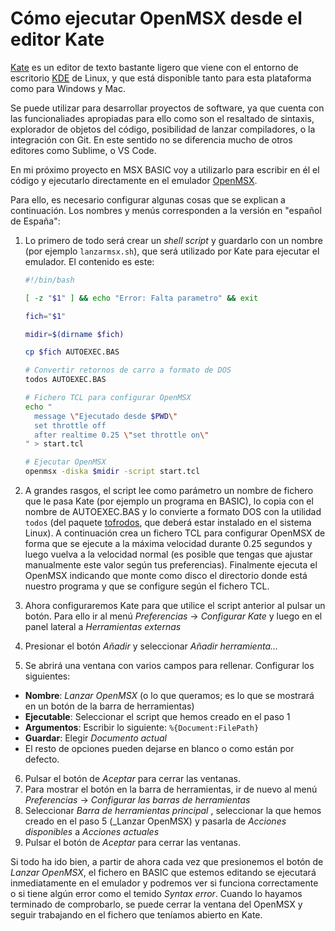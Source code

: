 Cómo ejecutar OpenMSX desde el editor Kate
==========================================

[Kate](https://kate-editor.org) es un editor de texto bastante ligero que viene con el entorno de escritorio [KDE](https://kde.org) de Linux, y que está disponible tanto para esta plataforma como para Windows y Mac.

Se puede utilizar para desarrollar proyectos de software, ya que cuenta con las funcionaliades apropiadas para ello como son el resaltado de sintaxis, explorador de objetos del código, posibilidad de lanzar compiladores, o la integración con Git. En este sentido no se diferencia mucho de otros editores como Sublime, o VS Code.

En mi próximo proyecto en MSX BASIC voy a utilizarlo para escribir en él el código y ejecutarlo directamente en el emulador [OpenMSX](https://openmsx.org).

Para ello, es necesario configurar algunas cosas que se explican a continuación. Los nombres y menús corresponden a la versión en "español de España":
1. Lo primero de todo será crear un _shell script_ y guardarlo con un nombre (por ejemplo `lanzarmsx.sh`), que será utilizado por Kate para ejecutar el emulador. El contenido es este:
   ```bash
   #!/bin/bash
   
   [ -z "$1" ] && echo "Error: Falta parametro" && exit

   fich="$1"

   midir=$(dirname $fich)

   cp $fich AUTOEXEC.BAS
   
   # Convertir retornos de carro a formato de DOS
   todos AUTOEXEC.BAS

   # Fichero TCL para configurar OpenMSX
   echo "
     message \"Ejecutado desde $PWD\"
     set throttle off     
     after realtime 0.25 \"set throttle on\"
   " > start.tcl

   # Ejecutar OpenMSX
   openmsx -diska $midir -script start.tcl

2. A grandes rasgos, el script lee como parámetro un nombre de fichero que le pasa Kate (por ejemplo un programa en BASIC), lo copia con el nombre de AUTOEXEC.BAS y lo convierte a formato DOS con la utilidad `todos` (del paquete [tofrodos](https://repology.org/project/tofrodos), que deberá estar instalado en el sistema Linux). A continuación crea un fichero TCL para configurar OpenMSX de forma que se ejecute a la máxima velocidad durante 0.25 segundos y luego vuelva a la velocidad normal (es posible que tengas que ajustar manualmente este valor según tus preferencias). Finalmente ejecuta el OpenMSX indicando que monte como disco el directorio donde está nuestro programa y que se configure según el fichero TCL.
   
3. Ahora configuraremos Kate para que utilice el script anterior al pulsar un botón. Para ello ir al menú _Preferencias_ -> _Configurar Kate_ y luego en el panel lateral a _Herramientas externas_
4. Presionar el botón _Añadir_ y seleccionar _Añadir herramienta..._
5. Se abrirá una ventana con varios campos para rellenar. Configurar los siguientes:
  * **Nombre**: _Lanzar OpenMSX_    (o lo que queramos; es lo que se mostrará en un botón de la barra de herramientas)
  * **Ejecutable**: Seleccionar el script que hemos creado en el paso 1
  * **Argumentos**: Escribir lo siguiente: `%{Document:FilePath}`
  * **Guardar**: Elegir _Documento actual_
  * El resto de opciones pueden dejarse en blanco o como están por defecto.
6. Pulsar el botón de _Aceptar_ para cerrar las ventanas.
7. Para mostrar el botón en la barra de herramientas, ir de nuevo al menú _Preferencias_ -> _Configurar las barras de herramientas_
8. Seleccionar _Barra de herramientas principal <externaltools>_, seleccionar la que hemos creado en el paso 5 (_Lanzar OpenMSX) y pasarla de _Acciones disponibles_ a _Acciones actuales_
9. Pulsar el botón de _Aceptar_ para cerrar las ventanas.

Si todo ha ido bien, a partir de ahora cada vez que presionemos el botón de _Lanzar OpenMSX_, el fichero en BASIC que estemos editando se ejecutará inmediatamente en el emulador y podremos ver si funciona correctamente o si tiene algún error como el temido _Syntax error_. Cuando lo hayamos terminado de comprobarlo, se puede cerrar la ventana del OpenMSX y seguir trabajando en el fichero que teníamos abierto en Kate.
